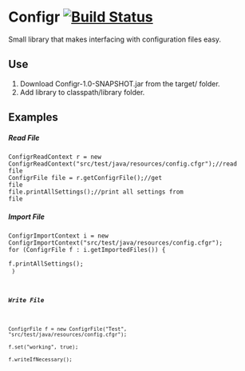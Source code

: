 # Configr [![Build Status](https://travis-ci.org/Noviv/Configr.svg?branch=master)](https://travis-ci.org/Noviv/Configr)
Small library that makes interfacing with configuration files easy.


## Use
1. Download Configr-1.0-SNAPSHOT.jar from the target/ folder.
2. Add library to classpath/library folder.

## Examples
##### Read File
<code>ConfigrReadContext r = new ConfigrReadContext("src/test/java/resources/config.cfgr");//read file</code><br>
<code>ConfigrFile file = r.getConfigrFile();//get file</code><br>
<code>file.printAllSettings();//print all settings from file</code><br>

##### Import File
<code>ConfigrImportContext i = new ConfigrImportContext("src/test/java/resources/config.cfgr");</code><br>
<code>for (ConfigrFile f : i.getImportedFiles()) {<br>
  f.printAllSettings();<br>
<code>}</code><br>

##### Write File
<code>ConfigrFile f = new ConfigrFile("Test", "src/test/java/resources/config.cfgr");</code><br>
<code>f.set("working", true);</code><br>
<code>f.writeIfNecessary();</code><br>
